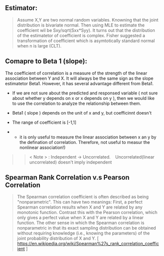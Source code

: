 ## Estimator:
> Assume X,Y are two normal random variables. Knowning that the joint distribution is bivariate normal. Then using MLE to estimate the coefficient wil be Sxy/sqrt(Sxx*Syy). It turns out that the distribution of the estimatetor of coefficient is complex. Fisher suggested a transformation of coefficient which is asymtotically standard normal when n is large (CLT).

## Comapre to Beta 1 (slope):
The coefficient of correlation is a measure of the strength of the linear association between Y and X. 
It will always be the same sign as the slope estimatetor Beta1. However, it has several advantage different from Beta1.

- If we are not sure about the predicted and responsed variable ( not sure about whether y depends on x or x depends on y ), then we would like to use the correlation to analyze the relationship between them. 

- Beta1 ( slope ) depends on the unit of x and y, but coefficinnt doesn't

- The range of coefficient is [-1,1]

- * it is only useful to measure the linear association between x an y by the defination of correlation. Therefore, not useful to measur the nonlinear association!)
>> < Note > : Independent -> Uncorrelated.    Uncorrelated(linear uncorrelated) doesn't imply independent




## Spearman Rank Correlation v.s Pearson Correlation
> The Spearman correlation coefficient is often described as being "nonparametric". This can have two meanings: First, a perfect Spearman correlation results when X and Y are related by any monotonic function. Contrast this with the Pearson correlation, which only gives a perfect value when X and Y are related by a linear function. The other sense in which the Spearman correlation is nonparametric in that its exact sampling distribution can be obtained without requiring knowledge (i.e., knowing the parameters) of the joint probability distribution of X and Y. [ https://en.wikipedia.org/wiki/Spearman%27s_rank_correlation_coefficient ]
